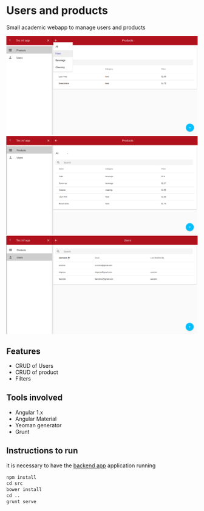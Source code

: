 # Users and products
Small academic webapp to manage users and products

![](src/images/userandproducts1.png)
![](src/images/userandproducts2.png)
![](src/images/userandproducts3.png)

## Features
* CRUD of Users
* CRUD of product
* Filters

## Tools involved
* Angular 1.x
* Angular Material
* Yeoman generator
* Grunt

## Instructions to run
it is necessary to have the [backend app](https://github.com/azorzini/tp-tecnologias-informaticas) application running

```
npm install
cd src
bower install
cd ..
grunt serve
```
